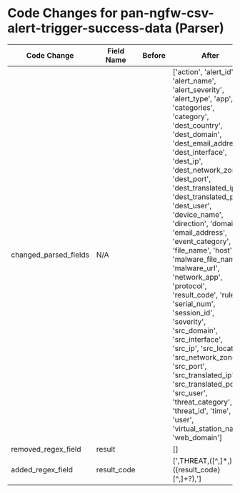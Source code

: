 # Code Changes for pan-ngfw-csv-alert-trigger-success-data (Parser)

| Code Change | Field Name | Before | After |
|-------------|------------|--------|-------|
| changed_parsed_fields | N/A |  | ['action', 'alert_id', 'alert_name', 'alert_severity', 'alert_type', 'app', 'categories', 'category', 'dest_country', 'dest_domain', 'dest_email_address', 'dest_interface', 'dest_ip', 'dest_network_zone', 'dest_port', 'dest_translated_ip', 'dest_translated_port', 'dest_user', 'device_name', 'direction', 'domain', 'email_address', 'event_category', 'file_name', 'host', 'malware_file_name', 'malware_url', 'network_app', 'protocol', 'result_code', 'rule', 'serial_num', 'session_id', 'severity', 'src_domain', 'src_interface', 'src_ip', 'src_location', 'src_network_zone', 'src_port', 'src_translated_ip', 'src_translated_port', 'src_user', 'threat_category', 'threat_id', 'time', 'url', 'user', 'virtual_station_name', 'web_domain'] |
| removed_regex_field | result |  | [] |
| added_regex_field | result_code |  | [',THREAT,([^,]*,){24}({result_code}[^,]+?),'] |